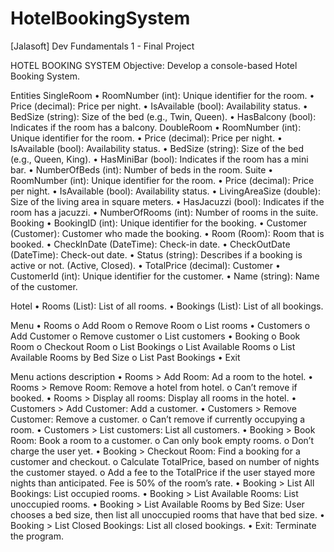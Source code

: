 # HotelBookingSystem
[Jalasoft] Dev Fundamentals 1 - Final Project

HOTEL BOOKING SYSTEM
Objective: Develop a console-based Hotel Booking System.

Entities
SingleRoom
• RoomNumber (int): Unique identifier for the room.
• Price (decimal): Price per night.
• IsAvailable (bool): Availability status.
• BedSize (string): Size of the bed (e.g., Twin, Queen).
• HasBalcony (bool): Indicates if the room has a balcony.
DoubleRoom
• RoomNumber (int): Unique identifier for the room.
• Price (decimal): Price per night.
• IsAvailable (bool): Availability status.
• BedSize (string): Size of the bed (e.g., Queen, King).
• HasMiniBar (bool): Indicates if the room has a mini bar.
• NumberOfBeds (int): Number of beds in the room.
Suite
• RoomNumber (int): Unique identifier for the room.
• Price (decimal): Price per night.
• IsAvailable (bool): Availability status.
• LivingAreaSize (double): Size of the living area in square meters.
• HasJacuzzi (bool): Indicates if the room has a jacuzzi.
• NumberOfRooms (int): Number of rooms in the suite.
Booking
• BookingID (int): Unique identifier for the booking.
• Customer (Customer): Customer who made the booking.
• Room (Room): Room that is booked.
• CheckInDate (DateTime): Check-in date.
• CheckOutDate (DateTime): Check-out date.
• Status (string): Describes if a booking is active or not. (Active, Closed).
• TotalPrice (decimal): 
Customer
• CustomerId (int): Unique identifier for the customer.
• Name (string): Name of the customer.

Hotel
• Rooms (List<Room>): List of all rooms.
• Bookings (List<Booking>): List of all bookings.

Menu
• Rooms
  o Add Room
  o Remove Room
  o List rooms
• Customers
  o Add Customer
  o Remove customer
  o List customers
• Booking
  o Book Room
  o Checkout Room
  o List Bookings
  o List Available Rooms
  o List Available Rooms by Bed Size
  o List Past Bookings
• Exit

Menu actions description
• Rooms > Add Room: Ad a room to the hotel.
• Rooms > Remove Room: Remove a hotel from hotel.
	o Can’t remove if booked.
• Rooms > Display all rooms: Display all rooms in the hotel.
• Customers > Add Customer: Add a customer.
• Customers > Remove Customer: Remove a customer.
	o Can’t remove if currently occupying a room.
• Customers > List customers: List all customers.
• Booking > Book Room: Book a room to a customer.
	o Can only book empty rooms.
	o Don’t charge the user yet.
• Booking > Checkout Room: Find a booking for a customer and checkout.
	o Calculate TotalPrice, based on number of nights the customer stayed.
	o Add a fee to the TotalPrice if the user stayed more nights than anticipated. Fee is 50% of the room’s rate.
• Booking > List All Bookings: List occupied rooms.
• Booking > List Available Rooms: List unoccupied rooms.
• Booking > List Available Rooms by Bed Size: User chooses a bed size, then list all unoccupied rooms that have that bed size.
• Booking > List Closed Bookings: List all closed bookings.
• Exit: Terminate the program.

